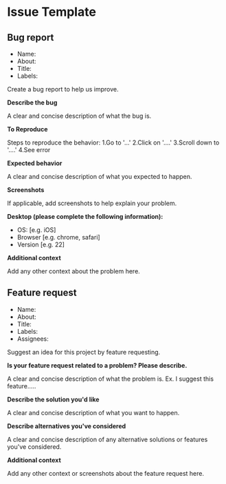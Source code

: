 # Issue Template

## Bug report

 - Name:
 - About:
 - Title: 
 - Labels:

Create a bug report to help us improve.


**Describe the bug**

A clear and concise description of what the bug is.

**To Reproduce**

Steps to reproduce the behavior:
1.Go to '...'
2.Click on '....'
3.Scroll down to '....'
4.See error

**Expected behavior**

A clear and concise description of what you expected to happen.

**Screenshots**

If applicable, add screenshots to help explain your problem.

**Desktop (please complete the following information):**

 - OS: [e.g. iOS]
 - Browser [e.g. chrome, safari]
 - Version [e.g. 22]

**Additional context**

Add any other context about the problem here.

## Feature request

 - Name:
 - About:
 - Title: 
 - Labels:
 - Assignees:

Suggest an idea for this project by feature requesting.


**Is your feature request related to a problem? Please describe.**

A clear and concise description of what the problem is. Ex. I suggest this feature.....

**Describe the solution you'd like**

A clear and concise description of what you want to happen.

**Describe alternatives you've considered**

A clear and concise description of any alternative solutions or features you've considered.

**Additional context**

Add any other context or screenshots about the feature request here.
